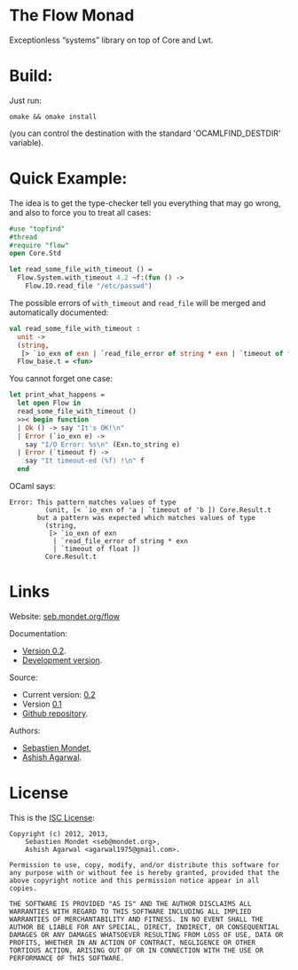 The Flow Monad
==============

Exceptionless “systems” library on top of Core and Lwt.

Build:
======

Just run:
```
omake && omake install
```
(you can control the destination with the standard 'OCAMLFIND_DESTDIR'
variable).

Quick Example:
=============

The idea is to get the type-checker tell you everything that may go
wrong, and also to force you to treat all cases:

```ocaml
#use "topfind"
#thread
#require "flow"
open Core.Std

let read_some_file_with_timeout () =
  Flow.System.with_timeout 4.2 ~f:(fun () ->
    Flow.IO.read_file "/etc/passwd")
```

The possible errors of `with_timeout` and `read_file` will be merged
and automatically documented:

```ocaml
val read_some_file_with_timeout :
  unit ->
  (string,
   [> `io_exn of exn | `read_file_error of string * exn | `timeout of float ])
  Flow_base.t = <fun>
```

You cannot forget one case:

```ocaml
let print_what_happens =
  let open Flow in
  read_some_file_with_timeout ()
  >>< begin function
  | Ok () -> say "It's OK!\n"
  | Error (`io_exn e) ->
    say "I/O Error: %s\n" (Exn.to_string e)
  | Error (`timeout f) ->
    say "It timeout-ed (%f) !\n" f
  end
```

OCaml says:

```
Error: This pattern matches values of type
         (unit, [< `io_exn of 'a | `timeout of 'b ]) Core.Result.t
       but a pattern was expected which matches values of type
         (string,
          [> `io_exn of exn
           | `read_file_error of string * exn
           | `timeout of float ])
         Core.Result.t
```

Links
=====

Website: [seb.mondet.org/flow](http://seb.mondet.org/flow)

Documentation:

- [Version 0.2](http://seb.mondet.org/flow/doclib-0.2/index.html).
- [Development version](http://seb.mondet.org/flow/doclib-dev/index.html).

Source:

- Current version: [0.2](https://github.com/smondet/flow/archive/0.2.tar.gz)
- Version [0.1](https://github.com/smondet/flow/archive/0.1.tar.gz)
- [Github repository](https://github.com/smondet/flow).

Authors:

- [Sebastien Mondet](http://seb.mondet.org),
- [Ashish Agarwal](http://ashishagarwal.org/).

License
=======

This is the [ISC License](http://en.wikipedia.org/wiki/ISC_license):

```
Copyright (c) 2012, 2013,
    Sebastien Mondet <seb@mondet.org>,
    Ashish Agarwal <agarwal1975@gmail.com>.

Permission to use, copy, modify, and/or distribute this software for
any purpose with or without fee is hereby granted, provided that the
above copyright notice and this permission notice appear in all
copies.

THE SOFTWARE IS PROVIDED "AS IS" AND THE AUTHOR DISCLAIMS ALL
WARRANTIES WITH REGARD TO THIS SOFTWARE INCLUDING ALL IMPLIED
WARRANTIES OF MERCHANTABILITY AND FITNESS. IN NO EVENT SHALL THE
AUTHOR BE LIABLE FOR ANY SPECIAL, DIRECT, INDIRECT, OR CONSEQUENTIAL
DAMAGES OR ANY DAMAGES WHATSOEVER RESULTING FROM LOSS OF USE, DATA OR
PROFITS, WHETHER IN AN ACTION OF CONTRACT, NEGLIGENCE OR OTHER
TORTIOUS ACTION, ARISING OUT OF OR IN CONNECTION WITH THE USE OR
PERFORMANCE OF THIS SOFTWARE.
```

